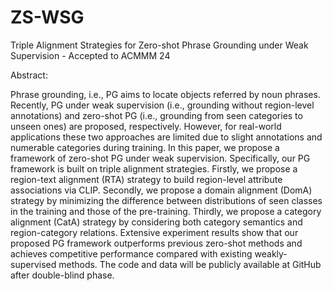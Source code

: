 # ZS-WSG
Triple Alignment Strategies for Zero-shot Phrase Grounding under Weak Supervision - Accepted to ACMMM 24

Abstract:

Phrase grounding, i.e., PG aims to locate objects referred by noun phrases. Recently, PG under weak supervision (i.e., grounding without region-level annotations) and zero-shot PG (i.e., grounding from seen categories to unseen ones) are proposed, respectively. However, for real-world applications these two approaches are limited due to slight annotations and numerable categories during training. In this paper, we propose a framework of zero-shot PG under weak supervision. Specifically, our PG framework is built on triple alignment strategies. Firstly, we propose a region-text alignment (RTA) strategy to build region-level attribute associations via CLIP. Secondly, we propose  a domain alignment (DomA) strategy by minimizing the difference between distributions of seen classes in the training and those of the pre-training. Thirdly, we propose a category alignment (CatA) strategy by considering both category semantics and region-category relations. Extensive experiment results show that our proposed PG framework outperforms previous zero-shot  methods and achieves competitive performance  compared with existing weakly-supervised methods. The code and data will be publicly available at GitHub after double-blind phase. 
